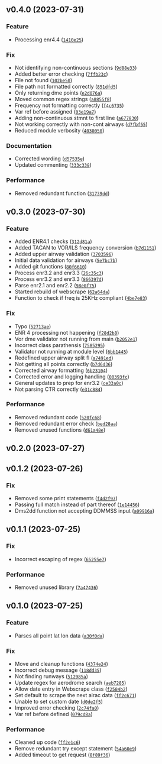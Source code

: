 <!--next-version-placeholder-->

## v0.4.0 (2023-07-31)
### Feature
* Processing enr4.4 ([`1410e25`](https://github.com/chssn/eaip-parser/commit/1410e25ea269ffe8ce35e2aec685fdf2344ab3c3))

### Fix
* Not identifying non-continuous sections ([`9d88e33`](https://github.com/chssn/eaip-parser/commit/9d88e3343c8ef2596fe3d8d40bbdd0cba4bfb24e))
* Added better error checking ([`7ffb23c`](https://github.com/chssn/eaip-parser/commit/7ffb23c9eac175f009ca8f93ba78df6459d79120))
* File not found ([`102be50`](https://github.com/chssn/eaip-parser/commit/102be508ddce377098949f49f821649cee000d24))
* File path not formatted correctly ([`851dfd5`](https://github.com/chssn/eaip-parser/commit/851dfd5eb425874ff481c7695fa1e81674b04237))
* Only returning dme points ([`e2d076a`](https://github.com/chssn/eaip-parser/commit/e2d076aa7c12b6d57037a3d47a85484f5ef1f222))
* Moved common regex strings ([`a8855f8`](https://github.com/chssn/eaip-parser/commit/a8855f82e82902ab3a10cd089f0e3bbe9d209fbd))
* Frequency not formatting correctly ([`f4c6735`](https://github.com/chssn/eaip-parser/commit/f4c67355415bd6f0cbd650c0be0a144b36479c85))
* Var ref before assigned ([`03e19a7`](https://github.com/chssn/eaip-parser/commit/03e19a7de44e5b3274c302dcb3e58515eff69dbb))
* Adding non-continuous stmnt to first line ([`a677830`](https://github.com/chssn/eaip-parser/commit/a6778303866cf359b62f342b80a434686386efa6))
* Not working correctly with non-cont airways ([`d7fbf55`](https://github.com/chssn/eaip-parser/commit/d7fbf55bc2af65332816e50713f03c7fab861397))
* Reduced module verbosity ([`4030050`](https://github.com/chssn/eaip-parser/commit/40300504d57494fa27e82ba07a865767e0b32ab9))

### Documentation
* Corrected wording ([`d57535e`](https://github.com/chssn/eaip-parser/commit/d57535e88154ee756b97b339b1b88a1f0ef4912e))
* Updated commenting ([`333c338`](https://github.com/chssn/eaip-parser/commit/333c338540a9b895c248f0136d1caa300ebb48a7))

### Performance
* Removed redundant function ([`31739dd`](https://github.com/chssn/eaip-parser/commit/31739ddc465f4198bbe23a1950b07eb1cb22d5ea))

## v0.3.0 (2023-07-30)
### Feature
* Added ENR4.1 checks ([`312d81a`](https://github.com/chssn/eaip-parser/commit/312d81a51d22ec88de8ad839daef57acae2db8d1))
* Added TACAN to VOR/ILS frequency conversion ([`b7d1151`](https://github.com/chssn/eaip-parser/commit/b7d1151d7d434928ccec529bf6b606c9a80afc13))
* Added upper airway validation ([`3703596`](https://github.com/chssn/eaip-parser/commit/37035969d61e518d14796c6689e71085f1ed9233))
* Initial data validation for airways ([`5e7bc7b`](https://github.com/chssn/eaip-parser/commit/5e7bc7b2261d3849d4bc570b179271e0c19ff653))
* Added git functions ([`80f6610`](https://github.com/chssn/eaip-parser/commit/80f66105e32cb66076ac7176f0ec189daa6dddc5))
* Process enr3.2 and enr3.3 ([`26c35c3`](https://github.com/chssn/eaip-parser/commit/26c35c3e85bfc11e9fd2fa5544cf4709f07ccb77))
* Process enr3.2 and enr3.3 ([`866397d`](https://github.com/chssn/eaip-parser/commit/866397dc3e245924767880a296ea5536a2cbd468))
* Parse enr2.1 and enr2.2 ([`98e0f75`](https://github.com/chssn/eaip-parser/commit/98e0f75ec821f76ba0b504f48f34b03c2a0c34f1))
* Started rebuild of webscrape ([`62a64da`](https://github.com/chssn/eaip-parser/commit/62a64da980e943598106c78f269434dec256b04f))
* Function to check if freq is 25KHz compliant ([`4be7e83`](https://github.com/chssn/eaip-parser/commit/4be7e838c0ec77c65c5f1cbfe61604473d880d2d))

### Fix
* Typo ([`52713ae`](https://github.com/chssn/eaip-parser/commit/52713aec2475b50210dffa07324757ed19c243c8))
* ENR 4 processing not happening ([`f28d2b8`](https://github.com/chssn/eaip-parser/commit/f28d2b881424fb1bbc1f4bfd57ddcb11e22796c7))
* Vor dme validator not running from main ([`b2052e1`](https://github.com/chssn/eaip-parser/commit/b2052e19f41afda5234a290f379ddfcb5451bbc6))
* Incorrect class parathensis ([`7585295`](https://github.com/chssn/eaip-parser/commit/7585295187ec6112ac28d6b70836b764698b2eca))
* Validator not running at module level ([`6bb1445`](https://github.com/chssn/eaip-parser/commit/6bb1445bc483dbd986db1152a894e466d0825c35))
* Redefined upper airway split fl ([`a7491ed`](https://github.com/chssn/eaip-parser/commit/a7491ed2c0afabd913f22b68d625e9a5616134ef))
* Not getting all points correctly ([`b7d6d36`](https://github.com/chssn/eaip-parser/commit/b7d6d36ab78a9a2eb652ceaa3c1a6c3ad1354205))
* Corrected airway formatting ([`6b23104`](https://github.com/chssn/eaip-parser/commit/6b231045b15c27ed3e2099748975572200ebd689))
* Corrected error and logging handling ([`00393fc`](https://github.com/chssn/eaip-parser/commit/00393fc2ec934da7653ccfd8371e71287328f2cf))
* General updates to prep for enr3.2 ([`ce33a0c`](https://github.com/chssn/eaip-parser/commit/ce33a0c2da8455a26e43bb2f00479b0663baf8c7))
* Not parsing CTR correctly ([`e31c884`](https://github.com/chssn/eaip-parser/commit/e31c884c05dfc1cd34fd850f96ba78925799b0ae))

### Performance
* Removed redundant code ([`520fc68`](https://github.com/chssn/eaip-parser/commit/520fc68650f6e1414dd5a7bff7d69ebb34456cf0))
* Removed redundant error check ([`bed28aa`](https://github.com/chssn/eaip-parser/commit/bed28aa5d9fbbe0d6e66596fc2f94b3517c3d3cf))
* Removed unused functions ([`d61a48e`](https://github.com/chssn/eaip-parser/commit/d61a48e8eba22b4dda1ab2c27355ecc9cb9f5d19))

## v0.2.0 (2023-07-27)


## v0.1.2 (2023-07-26)
### Fix
* Removed some print statements ([`f4d2f97`](https://github.com/chssn/eaip-parser/commit/f4d2f97dc225e5013bde584355da599e3e8a6e04))
* Passing full match instead of part thereof ([`1e14456`](https://github.com/chssn/eaip-parser/commit/1e1445618a0e8069f36b24cf5bef0b8a6402aea9))
* Dms2dd function not accepting DDMMSS input ([`a09916a`](https://github.com/chssn/eaip-parser/commit/a09916a16f9633a4b626ed6dae8eef8c62caf67b))

## v0.1.1 (2023-07-25)
### Fix
* Incorrect escaping of regex ([`65255e7`](https://github.com/chssn/eaip-parser/commit/65255e7a2202901d8a744ab2f27cb552d459e21f))

### Performance
* Removed unused library ([`7a47436`](https://github.com/chssn/eaip-parser/commit/7a474369ad25c16ff0e4204b0cbcae5727917017))

## v0.1.0 (2023-07-25)
### Feature
* Parses all point lat lon data ([`a30f0da`](https://github.com/chssn/eaip-parser/commit/a30f0dab6104f7bc19a97b27818bec3e140d9558))

### Fix
* Move and cleanup functions ([`4374e24`](https://github.com/chssn/eaip-parser/commit/4374e24650b531bac8ccffd2f64a905f243440b7))
* Incorrect debug message ([`118dd35`](https://github.com/chssn/eaip-parser/commit/118dd35f561bece6273abea848ee8129325b47fe))
* Not finding runways ([`512985a`](https://github.com/chssn/eaip-parser/commit/512985a36bacddacc7073ba3fd2f2d188ea36a59))
* Update regex for aerodrome search ([`aeb7285`](https://github.com/chssn/eaip-parser/commit/aeb728524d00a6a0ec7299767cff7b09cb5a945e))
* Allow date entry in Webscrape class ([`f2584b2`](https://github.com/chssn/eaip-parser/commit/f2584b2e7030a03181f6b011f2562050d4d48965))
* Set default to scrape the next airac data ([`ff2c671`](https://github.com/chssn/eaip-parser/commit/ff2c671aaa34c7ebea03ce9aeeb035bbb5160498))
* Unable to set custom date ([`d0de2f5`](https://github.com/chssn/eaip-parser/commit/d0de2f50e0692e9861ced7847e2cb3ab3272808b))
* Improved error checking ([`2c74fa0`](https://github.com/chssn/eaip-parser/commit/2c74fa032fdd7a46c58cb22c316ab120439bef1f))
* Var ref before defined ([`079cd8a`](https://github.com/chssn/eaip-parser/commit/079cd8a12355854c1fdb28b029fd88351a966bcd))

### Performance
* Cleaned up code ([`ff2e1c6`](https://github.com/chssn/eaip-parser/commit/ff2e1c69d81402e27451ec535e1aa2f5f0ca7b3a))
* Remove redundant try except statement ([`54a60e9`](https://github.com/chssn/eaip-parser/commit/54a60e9d3be6340cc909c3811c2a952b5c0380db))
* Added timeout to get request ([`8f89f36`](https://github.com/chssn/eaip-parser/commit/8f89f36c513e9d4d3d7472463b8ab5066cc0075a))
